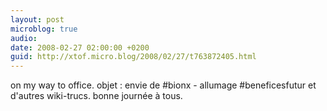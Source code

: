 ```yaml
---
layout: post
microblog: true
audio: 
date: 2008-02-27 02:00:00 +0200
guid: http://xtof.micro.blog/2008/02/27/t763872405.html
---
```

on my way to office. objet : envie de #bionx - allumage #beneficesfutur et d'autres wiki-trucs. bonne journée à tous.
